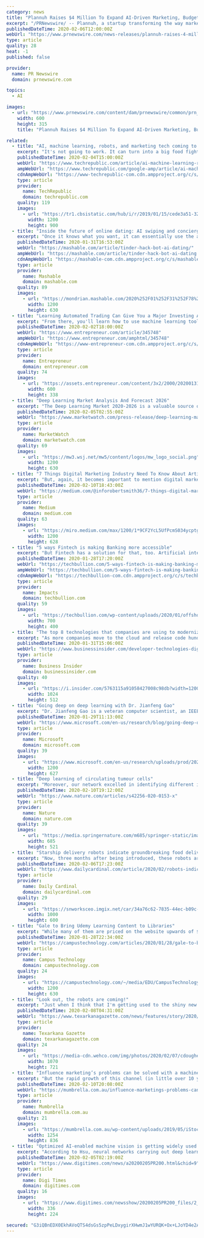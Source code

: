 ```yaml
---
category: news
title: "Plannuh Raises $4 Million To Expand AI-Driven Marketing, Budgeting and Planning Platform"
excerpt: "/PRNewswire/ -- Plannuh, a startup transforming the way marketers plan and budget, today announced a $4 million seed round co-led by Glasswing Ventures"
publishedDateTime: 2020-02-06T12:00:00Z
webUrl: "https://www.prnewswire.com/news-releases/plannuh-raises-4-million-to-expand-ai-driven-marketing-budgeting-and-planning-platform-300999949.html"
type: article
quality: 28
heat: -1
published: false

provider:
  name: PR Newswire
  domain: prnewswire.com

topics:
  - AI

images:
  - url: "https://www.prnewswire.com/content/dam/prnewswire/common/prn_facebook_sharing_logo.jpg"
    width: 600
    height: 315
    title: "Plannuh Raises $4 Million To Expand AI-Driven Marketing, Budgeting and Planning Platform"

related:
  - title: "AI, machine learning, robots, and marketing tech coming to a store near you"
    excerpt: "It's not going to work. It can turn into a big food fight.\" Retailers are increasingly realizing the value of artificial intelligence and machine learning as a way to churn through troves of data collected from customers through e-commerce sites. While these tools require the kind of digital base that both Mitchell-Keller and Colaneri mentioned ..."
    publishedDateTime: 2020-02-04T15:00:00Z
    webUrl: "https://www.techrepublic.com/article/ai-machine-learning-robots-and-marketing-tech-coming-to-a-store-near-you/"
    ampWebUrl: "https://www.techrepublic.com/google-amp/article/ai-machine-learning-robots-and-marketing-tech-coming-to-a-store-near-you/"
    cdnAmpWebUrl: "https://www-techrepublic-com.cdn.ampproject.org/c/s/www.techrepublic.com/google-amp/article/ai-machine-learning-robots-and-marketing-tech-coming-to-a-store-near-you/"
    type: article
    provider:
      name: TechRepublic
      domain: techrepublic.com
    quality: 119
    images:
      - url: "https://tr1.cbsistatic.com/hub/i/r/2019/01/15/cede3a51-32c8-47dc-8928-b8c18295dde9/resize/1200x/9f06c8112c21a809abb2fc0b6a7e4b11/retail-ai.jpg"
        width: 1200
        height: 900
  - title: "Inside the future of online dating: AI swiping and concierge bots"
    excerpt: "Once it knows what you want, it can essentially use the apps for you. They’re posted on Github; here is the exact one that Winters used, but there are many more — such as the Bernie AI. These facts alone have led some people to wring their hands and mourn the ways of olde, like meeting through at church or through friends at work."
    publishedDateTime: 2020-01-31T16:53:00Z
    webUrl: "https://mashable.com/article/tinder-hack-bot-ai-dating/"
    ampWebUrl: "https://mashable.com/article/tinder-hack-bot-ai-dating.amp"
    cdnAmpWebUrl: "https://mashable-com.cdn.ampproject.org/c/s/mashable.com/article/tinder-hack-bot-ai-dating.amp"
    type: article
    provider:
      name: Mashable
      domain: mashable.com
    quality: 89
    images:
      - url: "https://mondrian.mashable.com/2020%252F01%252F31%252F78%252F2cf65c6ab12943cb81d1691f4bb64888.ea787.png%252F1200x630.png?signature=y2owegQIwA9L6yfJDveE8u36QJI="
        width: 1200
        height: 630
  - title: "Learning Automated Trading Can Give You a Major Investing Advantage"
    excerpt: "From there, you'll learn how to use machine learning tools like Python to automate your trading to limit your losses and maximize your gains. You'll even get access to an Interactive brokers platform to practice automating your trading and learn momentum trading skills for forex markets. By the end of the training, you'll be fully ready to ..."
    publishedDateTime: 2020-02-02T18:00:00Z
    webUrl: "https://www.entrepreneur.com/article/345748"
    ampWebUrl: "https://www.entrepreneur.com/amphtml/345748"
    cdnAmpWebUrl: "https://www-entrepreneur-com.cdn.ampproject.org/c/s/www.entrepreneur.com/amphtml/345748"
    type: article
    provider:
      name: Entrepreneur
      domain: entrepreneur.com
    quality: 74
    images:
      - url: "https://assets.entrepreneur.com/content/3x2/2000/20200131021051-photo-1569025690938-a00729c9e1f9.jpeg?width=600&crop=16:9"
        width: 600
        height: 338
  - title: "Deep Learning Market Analysis And Forecast 2026"
    excerpt: "The Deep Learning Market 2020-2026 is a valuable source of insightful data for business strategists. This Deep Learning Market study provides comprehensive data on aspects of competitive intelligence,"
    publishedDateTime: 2020-02-05T02:55:00Z
    webUrl: "https://www.marketwatch.com/press-release/deep-learning-market-analysis-and-forecast-2026-2020-02-04"
    type: article
    provider:
      name: MarketWatch
      domain: marketwatch.com
    quality: 69
    images:
      - url: "https://mw3.wsj.net/mw5/content/logos/mw_logo_social.png"
        width: 1200
        height: 630
  - title: "7 Things Digital Marketing Industry Need To Know About Artificial Intelligence"
    excerpt: "But, again, it becomes important to mention digital marketing without an effective resolution to the customer means nothing. And, here, AI or Artificial Intelligence comes into the picture. Today, most of the companies are merging the two technologies to create outstanding business operations, which can help in business growth."
    publishedDateTime: 2020-02-10T18:43:00Z
    webUrl: "https://medium.com/@inforobertsmith36/7-things-digital-marketing-industry-need-to-know-about-artificial-intelligence-17cab74ff304"
    type: article
    provider:
      name: Medium
      domain: medium.com
    quality: 63
    images:
      - url: "https://miro.medium.com/max/1200/1*9CF2YcL5UfPcmS034ycptg.jpeg"
        width: 1200
        height: 628
  - title: "5 ways Fintech is making Banking more accessible"
    excerpt: "But Fintech has a solution for that, too. Artificial intelligence (AI) facilitated the development of robo-advisors, who can communicate with consumers in real-time, offering financial advice and more. An example is a chatbot, which “talks to” the customer through online messaging. For now, most institutions that use robo-advisors have ..."
    publishedDateTime: 2020-01-28T17:20:00Z
    webUrl: "https://techbullion.com/5-ways-fintech-is-making-banking-more-accessible/"
    ampWebUrl: "https://techbullion.com/5-ways-fintech-is-making-banking-more-accessible/amp/"
    cdnAmpWebUrl: "https://techbullion-com.cdn.ampproject.org/c/s/techbullion.com/5-ways-fintech-is-making-banking-more-accessible/amp/"
    type: article
    provider:
      name: Impacts
      domain: techbullion.com
    quality: 59
    images:
      - url: "https://techbullion.com/wp-content/uploads/2020/01/offshore-software-development.png"
        width: 700
        height: 400
  - title: "The top 8 technologies that companies are using to modernize their IT in the age of cloud computing and AI, according to experts"
    excerpt: "As more companies move to the cloud and release code hundreds of times a day, these are eight developer technologies that they rely on today."
    publishedDateTime: 2020-01-31T15:06:00Z
    webUrl: "https://www.businessinsider.com/developer-technologies-digital-transformation-tech-companies-2020-1"
    type: article
    provider:
      name: Business Insider
      domain: businessinsider.com
    quality: 40
    images:
      - url: "https://i.insider.com/5763115a91058427008c98db?width=1200&format=jpeg"
        width: 1024
        height: 512
  - title: "Going deep on deep learning with Dr. Jianfeng Gao"
    excerpt: "Dr. Jianfeng Gao is a veteran computer scientist, an IEEE Fellow and the current head of the Deep Learning Group at Microsoft Research. He and his team are exploring novel approaches to advancing the state-of-the-art on deep learning in areas like NLP, computer vision, multi-modal intelligence and conversational AI. Today, Dr. Gao gives us an ..."
    publishedDateTime: 2020-01-29T11:13:00Z
    webUrl: "https://www.microsoft.com/en-us/research/blog/going-deep-on-deep-learning-with-dr-jianfeng-gao/"
    type: article
    provider:
      name: Microsoft
      domain: microsoft.com
    quality: 39
    images:
      - url: "https://www.microsoft.com/en-us/research/uploads/prod/2020/01/Research_Podcast_Jianfeng_Social_1200x627.png"
        width: 1200
        height: 627
  - title: "Deep learning of circulating tumour cells"
    excerpt: "Moreover, our network excelled in identifying different important subclasses of objects. Deep learning was faster and superior to classical image analysis approaches and enabled the identification of new biological phenomena. Fig. 1: Overview of the analysis workflow used. Fig. 2: Comparison of the t-SNE maps of the latent space for a standard ..."
    publishedDateTime: 2020-02-10T19:12:00Z
    webUrl: "https://www.nature.com/articles/s42256-020-0153-x"
    type: article
    provider:
      name: Nature
      domain: nature.com
    quality: 39
    images:
      - url: "https://media.springernature.com/m685/springer-static/image/art%3A10.1038%2Fs42256-020-0153-x/MediaObjects/42256_2020_153_Fig1_HTML.png"
        width: 685
        height: 521
  - title: "Starship delivery robots indicate groundbreaking food delivery tech advancing into Madison"
    excerpt: "Now, three months after being introduced, these robots are in southeast and their AI (artificial intelligence) has greatly improved. They now cross streets faster, though still with some difficulty (missing traffic lights), and can navigate through more environments. If a robot does get stuck, they can be remotely controlled by a human to help ..."
    publishedDateTime: 2020-02-06T17:23:00Z
    webUrl: "https://www.dailycardinal.com/article/2020/02/robots-indicate-greater-food-delivery-tech"
    type: article
    provider:
      name: Daily Cardinal
      domain: dailycardinal.com
    quality: 29
    images:
      - url: "https://snworksceo.imgix.net/car/34a76c62-7835-44ec-b09c-8156ef641ec0.sized-1000x1000.jpeg?w=1000"
        width: 1000
        height: 600
  - title: "Gale to Bring Udemy Learning Content to Libraries"
    excerpt: "While many of them are priced on the website upwards of $200, the company frequently runs specials making those same courses available for big discounts. For example, \"Advanced Machine Learning & Data Analysis Projects Bootcamp,\" with 20.5 hours of video and other materials, is available for $12.34 (as of the time of this writing)."
    publishedDateTime: 2020-01-28T22:34:00Z
    webUrl: "https://campustechnology.com/articles/2020/01/28/gale-to-bring-udemy-online-courses-to-libraries.aspx?admgarea=news"
    type: article
    provider:
      name: Campus Technology
      domain: campustechnology.com
    quality: 24
    images:
      - url: "https://campustechnology.com/~/media/EDU/CampusTechnology/CTlogo.jpg"
        width: 1200
        height: 630
  - title: "Look out, the robots are coming!"
    excerpt: "Just when I think that I'm getting used to the shiny new world of Roombas, Alexas and driverless cars, something else comes along and throws ... a team of international researchers remarked on the potential of artificial intelligence to disrupt a variety of jobs in fields as diverse as finance, information technology, law and medicine, and ..."
    publishedDateTime: 2020-02-08T04:31:00Z
    webUrl: "https://www.texarkanagazette.com/news/features/story/2020/feb/07/look-out-robots-are-coming/815638/"
    type: article
    provider:
      name: Texarkana Gazette
      domain: texarkanagazette.com
    quality: 24
    images:
      - url: "https://media-cdn.wehco.com/img/photos/2020/02/07/cdoughertycolumn24539147173_t1070_h10763943e31ed1ed1283106f30b9da2ac5376c82.jpg"
        width: 1070
        height: 721
  - title: "Influence marketing’s problems can be solved with a machine-learning solution"
    excerpt: "But the rapid growth of this channel (in little over 10 years) has brought with it significant debate on its effectiveness and ethics. And those criticisms warrant the introduction of machine learning. Criticisms levelled at the industry and individual influencers have included: a lack of transparency of the effectiveness of influencers ..."
    publishedDateTime: 2020-02-10T20:08:00Z
    webUrl: "https://mumbrella.com.au/influence-marketings-problems-can-be-solved-with-a-machine-learning-solution-616382"
    type: article
    provider:
      name: Mumbrella
      domain: mumbrella.com.au
    quality: 21
    images:
      - url: "https://mumbrella.com.au/wp-content/uploads/2019/05/iStock-917159056.jpg"
        width: 1254
        height: 836
  - title: "Optimized AI-enabled machine vision is getting widely used in manufacturing processes to boost production efficiency"
    excerpt: "According to Hsu, neural networks carrying out deep learning algorithms are very complex. On top of that, the different AI accelerators designed by leading chip makers, including Google's TPU and NVIDIA's GPU as well as Intel's and AMD's AI processors, may deliver different performances on the same neural network due to their individual ..."
    publishedDateTime: 2020-02-05T02:19:00Z
    webUrl: "https://www.digitimes.com/news/a20200205PR200.html&chid=9"
    type: article
    provider:
      name: Digi Times
      domain: digitimes.com
    quality: 16
    images:
      - url: "https://www.digitimes.com/newsshow/20200205PR200_files/2_r.jpg"
        width: 336
        height: 224

secured: "G3iQBnEDX0EkhAVoQTS4dsGs5zpPeLDxygirXHwmJ1wYURQK+Ox+LJoYD4e2AlyJztrZqvz8T+uBVy1VxjfhkLeI9E/FLYqwF9lZG+ovj59ffpEX+92XziKs9KqeyULnYqJAa+vq3dT76un8A8r0WhM0OFeeU365rKeN30QJBHXTncOSx3lFLjCbW/a3KWDj0PnGG2RY0vlAvUKYmzPiW03YX8YJ7yERAg/XwCe3IKaW71efS3I3fdRKM4lKoTyKTylG7f1wcMPfKFs88yMkkzSo4bKfJCECLj5suLctvNuYBbZk1m6mahbacPzxLBqe;cmPhTvdWLIFRaUbT7Y2lLQ=="
---
```



